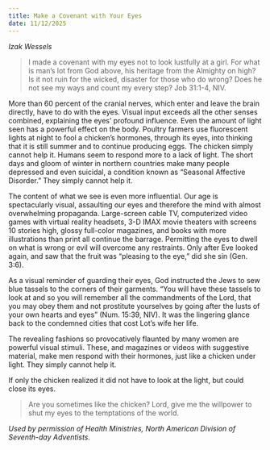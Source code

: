 ```yaml
---
title: Make a Covenant with Your Eyes
date: 11/12/2025
---
```


_Izak Wessels_

> <p></p>
> I made a covenant with my eyes not to look lustfully at a girl. For what is man’s lot from God above, his heritage from the Almighty on high? Is it not ruin for the wicked, disaster for those who do wrong? Does he not see my ways and count my every step? Job 31:1-4, NIV.

More than 60 percent of the cranial nerves, which enter and leave the brain directly, have to do with the eyes. Visual input exceeds all the other senses combined, explaining the eyes’ profound influence. Even the amount of light seen has a powerful effect on the body. Poultry farmers use fluorescent lights at night to fool a chicken’s hormones, through its eyes, into thinking that it is still summer and to continue producing eggs. The chicken simply cannot help it. Humans seem to respond more to a lack of light. The short days and gloom of winter in northern countries make many people depressed and even suicidal, a condition known as “Seasonal Affective Disorder.” They simply cannot help it.

The content of what we see is even more influential. Our age is spectacularly visual, assaulting our eyes and therefore the mind with almost overwhelming propaganda. Large-screen cable TV, computerized video games with virtual reality headsets, 3-D IMAX movie theaters with screens 10 stories high, glossy full-color magazines, and books with more illustrations than print all continue the barrage. Permitting the eyes to dwell on what is wrong or evil will overcome any restraints. Only after Eve looked again, and saw that the fruit was “pleasing to the eye,” did she sin (Gen. 3:6).

As a visual reminder of guarding their eyes, God instructed the Jews to sew blue tassels to the corners of their garments. “You will have these tassels to look at and so you will remember all the commandments of the Lord, that you may obey them and not prostitute yourselves by going after the lusts of your own hearts and eyes” (Num. 15:39, NIV). It was the lingering glance back to the condemned cities that cost Lot’s wife her life.

The revealing fashions so provocatively flaunted by many women are powerful visual stimuli. These, and magazines or videos with suggestive material, make men respond with their hormones, just like a chicken under light. They simply cannot help it.

If only the chicken realized it did not have to look at the light, but could close its eyes.

> <callout></callout>
> Are you sometimes like the chicken? Lord, give me the willpower to shut my eyes to the temptations of the world.

_Used by permission of Health Ministries, North American Division of Seventh-day Adventists._